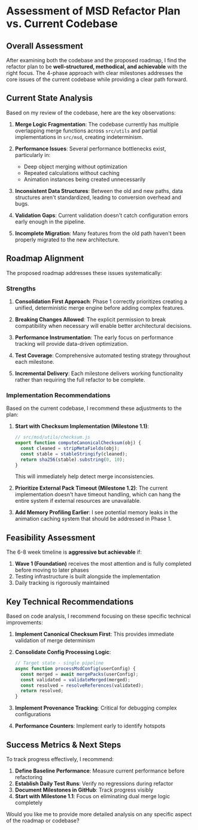 # Assessment of MSD Refactor Plan vs. Current Codebase

## Overall Assessment

After examining both the codebase and the proposed roadmap, I find the refactor plan to be **well-structured, methodical, and achievable** with the right focus. The 4-phase approach with clear milestones addresses the core issues of the current codebase while providing a clear path forward.

## Current State Analysis

Based on my review of the codebase, here are the key observations:

1. **Merge Logic Fragmentation**: The codebase currently has multiple overlapping merge functions across `src/utils` and partial implementations in `src/msd`, creating indeterminism.

2. **Performance Issues**: Several performance bottlenecks exist, particularly in:
   - Deep object merging without optimization
   - Repeated calculations without caching
   - Animation instances being created unnecessarily

3. **Inconsistent Data Structures**: Between the old and new paths, data structures aren't standardized, leading to conversion overhead and bugs.

4. **Validation Gaps**: Current validation doesn't catch configuration errors early enough in the pipeline.

5. **Incomplete Migration**: Many features from the old path haven't been properly migrated to the new architecture.

## Roadmap Alignment

The proposed roadmap addresses these issues systematically:

### Strengths

1. **Consolidation First Approach**: Phase 1 correctly prioritizes creating a unified, deterministic merge engine before adding complex features.

2. **Breaking Changes Allowed**: The explicit permission to break compatibility when necessary will enable better architectural decisions.

3. **Performance Instrumentation**: The early focus on performance tracking will provide data-driven optimization.

4. **Test Coverage**: Comprehensive automated testing strategy throughout each milestone.

5. **Incremental Delivery**: Each milestone delivers working functionality rather than requiring the full refactor to be complete.

### Implementation Recommendations

Based on the current codebase, I recommend these adjustments to the plan:

1. **Start with Checksum Implementation (Milestone 1.1)**:
   ```javascript
   // src/msd/utils/checksum.js
   export function computeCanonicalChecksum(obj) {
     const cleaned = stripMetaFields(obj);
     const stable = stableStringify(cleaned);
     return sha256(stable).substring(0, 10);
   }
   ```
   This will immediately help detect merge inconsistencies.

2. **Prioritize External Pack Timeout (Milestone 1.2)**:
   The current implementation doesn't have timeout handling, which can hang the entire system if external resources are unavailable.

3. **Add Memory Profiling Earlier**: I see potential memory leaks in the animation caching system that should be addressed in Phase 1.

## Feasibility Assessment

The 6-8 week timeline is **aggressive but achievable** if:

1. **Wave 1 (Foundation)** receives the most attention and is fully completed before moving to later phases
2. Testing infrastructure is built alongside the implementation
3. Daily tracking is rigorously maintained

## Key Technical Recommendations

Based on code analysis, I recommend focusing on these specific technical improvements:

1. **Implement Canonical Checksum First**: This provides immediate validation of merge determinism

2. **Consolidate Config Processing Logic**:
   ```javascript
   // Target state - single pipeline
   async function processMsdConfig(userConfig) {
     const merged = await mergePacks(userConfig);
     const validated = validateMerged(merged);
     const resolved = resolveReferences(validated);
     return resolved;
   }
   ```

3. **Implement Provenance Tracking**: Critical for debugging complex configurations

4. **Performance Counters**: Implement early to identify hotspots

## Success Metrics & Next Steps

To track progress effectively, I recommend:

1. **Define Baseline Performance**: Measure current performance before refactoring
2. **Establish Daily Test Runs**: Verify no regressions during refactor
3. **Document Milestones in GitHub**: Track progress visibly
4. **Start with Milestone 1.1**: Focus on eliminating dual merge logic completely

Would you like me to provide more detailed analysis on any specific aspect of the roadmap or codebase?